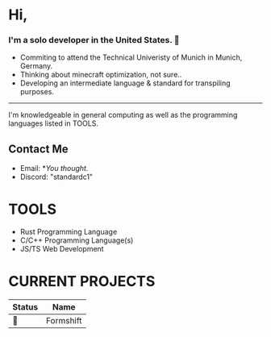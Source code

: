 
# Hi, 
### I'm a solo developer in the United States.  👋

- Commiting to attend the Technical Univeristy of Munich in Munich, Germany.
- Thinking about minecraft optimization, not sure..
- Developing an intermediate language & standard for transpiling purposes.
---
I'm knowledgeable in general computing as well as the programming languages listed in TOOLS.

## Contact Me
- Email: **You thought.*
- Discord: "standardc1"

# TOOLS
- Rust Programming Language
- C/C++ Programming Language(s)
- JS/TS Web Development


# CURRENT PROJECTS

| **Status** | **Name** |
|--------|------|
|      🚧   | Formshift|
